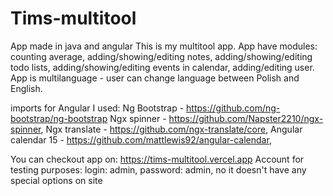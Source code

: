 # Tims-multitool
App made in java and angular
This is my multitool app.
App have modules: counting average, adding/showing/editing notes, adding/showing/editing todo lists, adding/showing/editing events in calendar,  adding/editing user.
App is multilanguage - user can change language between Polish and English.

imports for Angular I used:
Ng Bootstrap - https://github.com/ng-bootstrap/ng-bootstrap
Ngx spinner - https://github.com/Napster2210/ngx-spinner,
Ngx translate - https://github.com/ngx-translate/core,
Angular calendar 15 - https://github.com/mattlewis92/angular-calendar,

You can checkout app on: https://tims-multitool.vercel.app
Account for testing purposes: login: admin, password: admin, no it doesn't have any special options on site
